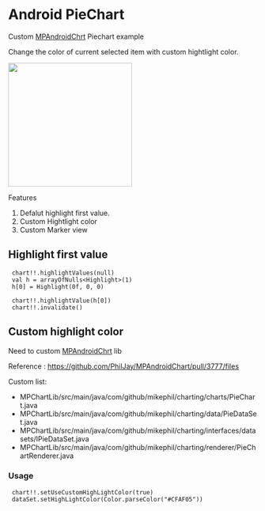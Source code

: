 # Android PieChart
Custom [MPAndroidChrt](https://github.com/PhilJay/MPAndroidChart) Piechart example

Change the color of current selected item with custom hightlight color.

<img src="https://raw.githubusercontent.com/Jaosrikate/AndroidPieChart/master/screen/Screen%20Shot%202562-10-16%20at%2014.30.22.png" width="250">

Features
1. Defalut highlight first value.
2. Custom Hightlight color
3. Custom Marker view

## Highlight first value
```
 chart!!.highlightValues(null)
 val h = arrayOfNulls<Highlight>(1)
 h[0] = Highlight(0f, 0, 0)

 chart!!.highlightValue(h[0])
 chart!!.invalidate()
```

## Custom highlight color
Need to custom [MPAndroidChrt](https://github.com/PhilJay/MPAndroidChart) lib

Reference : https://github.com/PhilJay/MPAndroidChart/pull/3777/files

Custom list:
- MPChartLib/src/main/java/com/github/mikephil/charting/charts/PieChart.java
- MPChartLib/src/main/java/com/github/mikephil/charting/data/PieDataSet.java
- MPChartLib/src/main/java/com/github/mikephil/charting/interfaces/datasets/IPieDataSet.java
- MPChartLib/src/main/java/com/github/mikephil/charting/renderer/PieChartRenderer.java

### Usage
```
 chart!!.setUseCustomHighLightColor(true)
 dataSet.setHighLightColor(Color.parseColor("#CFAF05"))
```
